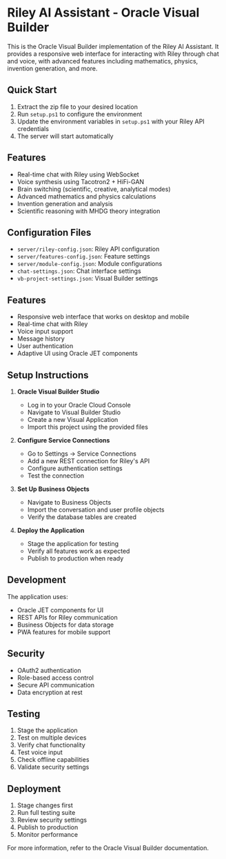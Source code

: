 # Riley AI Assistant - Oracle Visual Builder

This is the Oracle Visual Builder implementation of the Riley AI Assistant. It provides a responsive web interface for interacting with Riley through chat and voice, with advanced features including mathematics, physics, invention generation, and more.

## Quick Start

1. Extract the zip file to your desired location
2. Run `setup.ps1` to configure the environment
3. Update the environment variables in `setup.ps1` with your Riley API credentials
4. The server will start automatically

## Features

- Real-time chat with Riley using WebSocket
- Voice synthesis using Tacotron2 + HiFi-GAN
- Brain switching (scientific, creative, analytical modes)
- Advanced mathematics and physics calculations
- Invention generation and analysis
- Scientific reasoning with MHDG theory integration

## Configuration Files

- `server/riley-config.json`: Riley API configuration
- `server/features-config.json`: Feature settings
- `server/module-config.json`: Module configurations
- `chat-settings.json`: Chat interface settings
- `vb-project-settings.json`: Visual Builder settings

## Features

- Responsive web interface that works on desktop and mobile
- Real-time chat with Riley
- Voice input support
- Message history
- User authentication
- Adaptive UI using Oracle JET components

## Setup Instructions

1. **Oracle Visual Builder Studio**
   - Log in to your Oracle Cloud Console
   - Navigate to Visual Builder Studio
   - Create a new Visual Application
   - Import this project using the provided files

2. **Configure Service Connections**
   - Go to Settings → Service Connections
   - Add a new REST connection for Riley's API
   - Configure authentication settings
   - Test the connection

3. **Set Up Business Objects**
   - Navigate to Business Objects
   - Import the conversation and user profile objects
   - Verify the database tables are created

4. **Deploy the Application**
   - Stage the application for testing
   - Verify all features work as expected
   - Publish to production when ready

## Development

The application uses:
- Oracle JET components for UI
- REST APIs for Riley communication
- Business Objects for data storage
- PWA features for mobile support

## Security

- OAuth2 authentication
- Role-based access control
- Secure API communication
- Data encryption at rest

## Testing

1. Stage the application
2. Test on multiple devices
3. Verify chat functionality
4. Test voice input
5. Check offline capabilities
6. Validate security settings

## Deployment

1. Stage changes first
2. Run full testing suite
3. Review security settings
4. Publish to production
5. Monitor performance

For more information, refer to the Oracle Visual Builder documentation.
